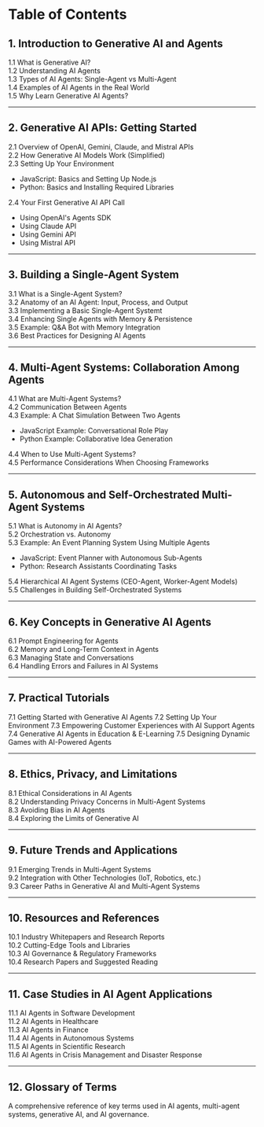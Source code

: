 # Table of Contents

## **1. Introduction to Generative AI and Agents**
1.1 What is Generative AI?  
1.2 Understanding AI Agents  
1.3 Types of AI Agents: Single-Agent vs Multi-Agent  
1.4 Examples of AI Agents in the Real World  
1.5 Why Learn Generative AI Agents?  

---

## **2. Generative AI APIs: Getting Started**
2.1 Overview of OpenAI, Gemini, Claude, and Mistral APIs  
2.2 How Generative AI Models Work (Simplified)  
2.3 Setting Up Your Environment  
   - JavaScript: Basics and Setting Up Node.js  
   - Python: Basics and Installing Required Libraries  

2.4 Your First Generative AI API Call  
   - Using OpenAI's Agents SDK  
   - Using Claude API  
   - Using Gemini API  
   - Using Mistral API  

---

## **3. Building a Single-Agent System**
3.1 What is a Single-Agent System?  
3.2 Anatomy of an AI Agent: Input, Process, and Output  
3.3 Implementing a Basic Single-Agent Systemt  
3.4 Enhancing Single Agents with Memory & Persistence  
3.5 Example: Q&A Bot with Memory Integration  
3.6 Best Practices for Designing AI Agents  

---

## **4. Multi-Agent Systems: Collaboration Among Agents**
4.1 What are Multi-Agent Systems?  
4.2 Communication Between Agents  
4.3 Example: A Chat Simulation Between Two Agents  
   - JavaScript Example: Conversational Role Play  
   - Python Example: Collaborative Idea Generation

4.4 When to Use Multi-Agent Systems?  
4.5 Performance Considerations When Choosing Frameworks

---

## **5. Autonomous and Self-Orchestrated Multi-Agent Systems**
5.1 What is Autonomy in AI Agents?  
5.2 Orchestration vs. Autonomy  
5.3 Example: An Event Planning System Using Multiple Agents  
   - JavaScript: Event Planner with Autonomous Sub-Agents  
   - Python: Research Assistants Coordinating Tasks 
    
5.4 Hierarchical AI Agent Systems (CEO-Agent, Worker-Agent Models)  
5.5 Challenges in Building Self-Orchestrated Systems  

---

## **6. Key Concepts in Generative AI Agents**
6.1 Prompt Engineering for Agents  
6.2 Memory and Long-Term Context in Agents  
6.3 Managing State and Conversations  
6.4 Handling Errors and Failures in AI Systems  

---

## **7. Practical Tutorials**
7.1 Getting Started with Generative AI Agents
7.2 Setting Up Your Environment
7.3 Empowering Customer Experiences with AI Support Agents  
7.4 Generative AI Agents in Education & E-Learning
7.5 Designing Dynamic Games with AI-Powered Agents  

---

## **8. Ethics, Privacy, and Limitations**
8.1 Ethical Considerations in AI Agents  
8.2 Understanding Privacy Concerns in Multi-Agent Systems  
8.3 Avoiding Bias in AI Agents  
8.4 Exploring the Limits of Generative AI   

---

## **9. Future Trends and Applications**
9.1 Emerging Trends in Multi-Agent Systems  
9.2 Integration with Other Technologies (IoT, Robotics, etc.)  
9.3 Career Paths in Generative AI and Multi-Agent Systems  

---

## **10. Resources and References**
10.1 Industry Whitepapers and Research Reports  
10.2 Cutting-Edge Tools and Libraries  
10.3 AI Governance & Regulatory Frameworks  
10.4 Research Papers and Suggested Reading  

---

## **11. Case Studies in AI Agent Applications**
11.1 AI Agents in Software Development  
11.2 AI Agents in Healthcare  
11.3 AI Agents in Finance  
11.4 AI Agents in Autonomous Systems  
11.5 AI Agents in Scientific Research  
11.6 AI Agents in Crisis Management and Disaster Response  

---

## **12. Glossary of Terms**
A comprehensive reference of key terms used in AI agents, multi-agent systems, generative AI, and AI governance.

